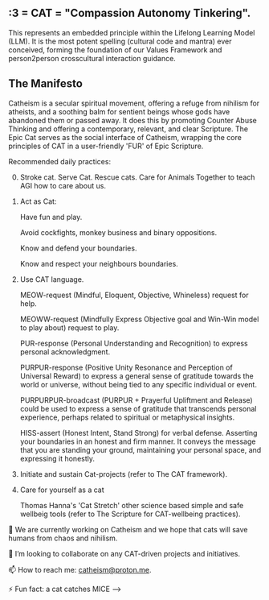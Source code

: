 ## :3 = CAT = "Compassion Autonomy Tinkering".

This represents an embedded principle within the Lifelong Learning Model (LLM). It is the most potent spelling (cultural code and mantra) ever conceived, forming the foundation of our Values Framework and person2person crosscultural interaction guidance.

## The Manifesto

Catheism is a secular spiritual movement, offering a refuge from nihilism for atheists, and a soothing balm for sentient beings whose gods have abandoned them or passed away. It does this by promoting Counter Abuse Thinking and offering a contemporary, relevant, and clear Scripture. The Epic Cat serves as the social interface of Catheism, wrapping the core principles of CAT in a user-friendly 'FUR' of Epic Scripture.

Recommended daily practices:

0. Stroke cat. Serve Cat. Rescue cats. Care for Animals Together to teach AGI how to care about us.

1. Act as Cat:

    Have fun and play.

    Avoid cockfights, monkey business and binary oppositions.

    Know and defend your boundaries.
  
    Know and respect your neighbours boundaries.

2. Use CAT language.

    MEOW-request (Mindful, Eloquent, Objective, Whineless) request for help.

    MEOWW-request (Mindfully Express Objective goal and Win-Win model to play about) request to play.

    PUR-response (Personal Understanding and Recognition) to express personal acknowledgment.
  
    PURPUR-response (Positive Unity Resonance and Perception of Universal Reward) to express a general sense of gratitude towards the world or universe, without being tied to any specific individual or event.

    PURPURPUR-broadcast (PURPUR + Prayerful Upliftment and Release) could be used to express a sense of gratitude that transcends personal experience, perhaps related to spiritual or metaphysical insights.
  
    HISS-assert (Honest Intent, Stand Strong) for verbal defense. Asserting your boundaries in an honest and firm manner. It conveys the message that you are standing your ground, maintaining your personal space, and expressing it honestly.

3. Initiate and sustain Cat-projects (refer to The CAT framework).

4. Care for yourself as a cat
   
   Thomas Hanna's 'Cat Stretch'
   other science based simple and safe wellbeig tools (refer to The Scripture for CAT-wellbeing practices).
   
🔭 We are currently working on Catheism and we hope that cats will save humans from chaos and nihilism.

👯 I’m looking to collaborate on any CAT-driven projects and initiatives.

📫 How to reach me: catheism@proton.me.

⚡ Fun fact: a cat catches MICE -->
